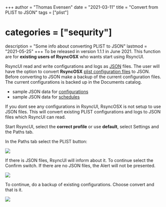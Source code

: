 +++
author = "Thomas Evensen"
date = "2021-03-11"
title =  "Convert from PLIST to JSON"
tags = ["plist"]
# categories = ["sequrity"]
description = "Some info about converting PLIST to JSON"
lastmod = "2021-05-25"
+++
To be released in version 1.1.1 in June 2021. This function are for **existing users of RsyncOSX** who wants start using RsyncUI.

RsyncUI read and write configurations and logs as [JSON](https://en.wikipedia.org/wiki/JSON) files. The user will have the option to convert **RsyncOSX** [plist configuration files](https://en.wikipedia.org/wiki/Property_list) to JSON. Before converting to JSON make a backup of the current configuration files. The current configurations is backed up in the Documents catalog.

- sample JSON data for [configurations](https://raw.githubusercontent.com/rsyncOSX/RsyncUI/main/samplejsondata/configurations.json)
- sample JSON data for [schedules](https://raw.githubusercontent.com/rsyncOSX/RsyncUI/main/samplejsondata/schedules.json)

If you dont see any configurations in RsyncUI, RsyncOSX is not setup to use JSON files. This will convert existing PLIST configurations and logs to JSON files which RsyncUI can read.

Start RsyncUI, select the **correct profile** or use **default**, select Settings and the Paths tab.

In the Paths tab select the PLIST button:

![](/images/plist/plist1.png)

If there is JSON files, RsyncUI will inform about it. To continue select the Confirm switch. If there are no JSON files, the Alert will not be presented.

![](/images/plist/plist2.png)

To continue, do a backup of existing configurations. Choose convert and that is it.

![](/images/plist/plist3.png)
